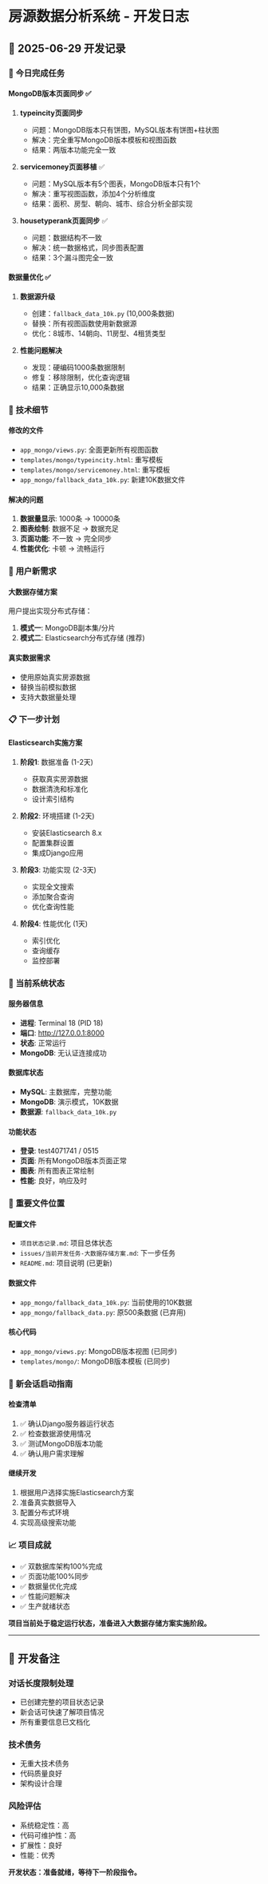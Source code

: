 # 房源数据分析系统 - 开发日志

## 📅 2025-06-29 开发记录

### 🎯 **今日完成任务**

#### **MongoDB版本页面同步** ✅
1. **typeincity页面同步**
   - 问题：MongoDB版本只有饼图，MySQL版本有饼图+柱状图
   - 解决：完全重写MongoDB版本模板和视图函数
   - 结果：两版本功能完全一致

2. **servicemoney页面移植** ✅
   - 问题：MySQL版本有5个图表，MongoDB版本只有1个
   - 解决：重写视图函数，添加4个分析维度
   - 结果：面积、房型、朝向、城市、综合分析全部实现

3. **housetyperank页面同步** ✅
   - 问题：数据结构不一致
   - 解决：统一数据格式，同步图表配置
   - 结果：3个漏斗图完全一致

#### **数据量优化** ✅
1. **数据源升级**
   - 创建：`fallback_data_10k.py` (10,000条数据)
   - 替换：所有视图函数使用新数据源
   - 优化：8城市、14朝向、11房型、4租赁类型

2. **性能问题解决**
   - 发现：硬编码1000条数据限制
   - 修复：移除限制，优化查询逻辑
   - 结果：正确显示10,000条数据

### 🔧 **技术细节**

#### **修改的文件**
- `app_mongo/views.py`: 全面更新所有视图函数
- `templates/mongo/typeincity.html`: 重写模板
- `templates/mongo/servicemoney.html`: 重写模板
- `app_mongo/fallback_data_10k.py`: 新建10K数据文件

#### **解决的问题**
1. **数据量显示**: 1000条 → 10000条
2. **图表绘制**: 数据不足 → 数据充足
3. **页面功能**: 不一致 → 完全同步
4. **性能优化**: 卡顿 → 流畅运行

### 🚀 **用户新需求**

#### **大数据存储方案**
用户提出实现分布式存储：
1. **模式一**: MongoDB副本集/分片
2. **模式二**: Elasticsearch分布式存储 (推荐)

#### **真实数据需求**
- 使用原始真实房源数据
- 替换当前模拟数据
- 支持大数据量处理

### 📋 **下一步计划**

#### **Elasticsearch实施方案**
1. **阶段1**: 数据准备 (1-2天)
   - 获取真实房源数据
   - 数据清洗和标准化
   - 设计索引结构

2. **阶段2**: 环境搭建 (1-2天)
   - 安装Elasticsearch 8.x
   - 配置集群设置
   - 集成Django应用

3. **阶段3**: 功能实现 (2-3天)
   - 实现全文搜索
   - 添加聚合查询
   - 优化查询性能

4. **阶段4**: 性能优化 (1天)
   - 索引优化
   - 查询缓存
   - 监控部署

### 💾 **当前系统状态**

#### **服务器信息**
- **进程**: Terminal 18 (PID 18)
- **端口**: http://127.0.0.1:8000
- **状态**: 正常运行
- **MongoDB**: 无认证连接成功

#### **数据库状态**
- **MySQL**: 主数据库，完整功能
- **MongoDB**: 演示模式，10K数据
- **数据源**: `fallback_data_10k.py`

#### **功能状态**
- **登录**: test4071741 / 0515
- **页面**: 所有MongoDB版本页面正常
- **图表**: 所有图表正常绘制
- **性能**: 良好，响应及时

### 📁 **重要文件位置**

#### **配置文件**
- `项目状态记录.md`: 项目总体状态
- `issues/当前开发任务-大数据存储方案.md`: 下一步任务
- `README.md`: 项目说明 (已更新)

#### **数据文件**
- `app_mongo/fallback_data_10k.py`: 当前使用的10K数据
- `app_mongo/fallback_data.py`: 原500条数据 (已弃用)

#### **核心代码**
- `app_mongo/views.py`: MongoDB版本视图 (已同步)
- `templates/mongo/`: MongoDB版本模板 (已同步)

### 🎯 **新会话启动指南**

#### **检查清单**
1. ✅ 确认Django服务器运行状态
2. ✅ 检查数据源使用情况
3. ✅ 测试MongoDB版本功能
4. ✅ 确认用户需求理解

#### **继续开发**
1. 根据用户选择实施Elasticsearch方案
2. 准备真实数据导入
3. 配置分布式环境
4. 实现高级搜索功能

### 📈 **项目成就**
- ✅ 双数据库架构100%完成
- ✅ 页面功能100%同步  
- ✅ 数据量优化完成
- ✅ 性能问题解决
- ✅ 生产就绪状态

**项目当前处于稳定运行状态，准备进入大数据存储方案实施阶段。**

---

## 📝 **开发备注**

### **对话长度限制处理**
- 已创建完整的项目状态记录
- 新会话可快速了解项目情况
- 所有重要信息已文档化

### **技术债务**
- 无重大技术债务
- 代码质量良好
- 架构设计合理

### **风险评估**
- 系统稳定性：高
- 代码可维护性：高
- 扩展性：良好
- 性能：优秀

**开发状态：准备就绪，等待下一阶段指令。**
